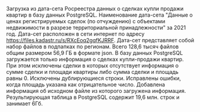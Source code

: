 Загрузка из дата-сета Росреестра данных о сделках купли продажи квартир в базу данных PostgreSQL.
Наименование дата-сета "Данные о ценах регистрируемых сделок (по отчуждению) с объектами недвижимости в разрезе территориальной принадлежности" за 2021 год.
Дата-сет расположен в сети интернет по адресу https://files.kadastr.ru/s/RXcEoq2gqfKJRRF.
Дата-сет представляет собой набор файлов в подпапках по регионам. Всего 128,6 тысяч файлов общим размером 56,9 ГБ в формате json.
В базу данных PostgreSQL загружается только информация о сделках купли-продажи квартир. 
При этом исключены сделки в которых отсутствует информация о сумме сделки и площади квартиры либо сумма сделки и площадь равны 0. 
Исключены дублирующиеся строки. 
Исправлены ошибки, когда площадь указана как отрицательное число.
Добавлена информация об исходном файле из которого загружена информация.
Результирующая таблица в PostgreSQL содержит 19,6 млн. строк и занимает 6Гб.



